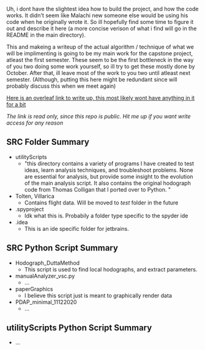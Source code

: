 Uh, i dont have the slightest idea how to build the project, and how the code works. 
It didn't seem like Malachi new someone else would be using his code when he originally wrote it.
So ill hopefully find some time to figure it out and describe it here 
(a more concise verison of what i find will go in the README in the main directory).


This and makeing a writeup of the actual algorithm / technique of what we will be implimenting is 
going to be my main work for the capstone project, atleast the first semester. 
These seem to be the first bottleneck in the way of you two doing some work yourself,
 so ill try to get these mostly done by October. 
After that, ill leave most of the work to you two until atleast next semester.
(Although, putting this here might be redundant since will probably discuss this when we meet again)

[Here is an overleaf link to write up, this most likely wont have anything in it for a bit](https://www.overleaf.com/read/wcmmhbqyzpcd
)

*The link is read only, since this repo is public. Hit me up if you want write access for any reason*

## SRC Folder Summary

- utilityScripts
  - "this directory contains a variety of programs I have created to test ideas, learn analysis 	techniques, and troubleshoot problems. None are essential for analysis, but provide some insight to the evolution of the main analysis script. It also contains the original hodograph code from Thomas Colligan that I ported over to Python. "
- Tolten, Villarica 
  - Contains flight data. Will be moved to *test* folder in the future
- .spyproject
  - Idk what this is. Probabily a folder type specific to the spyder ide
- .idea
  - This is an ide specific folder for jetbrains.

## SRC Python Script Summary

- Hodograph_DuttaMethod
  - This script is used to find local hodographs, and extract parameters. 
- manualAnalyzer_vsc.py
  - ...
- paperGraphics
  - I believe this script just is meant to graphically render data
- PDAP_minimal_11122020
  - ...
  
## utilityScripts Python Script Summary

- ...
